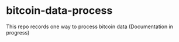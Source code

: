 # bitcoin-data-process
This repo records one way to process bitcoin data
(Documentation in progress)
